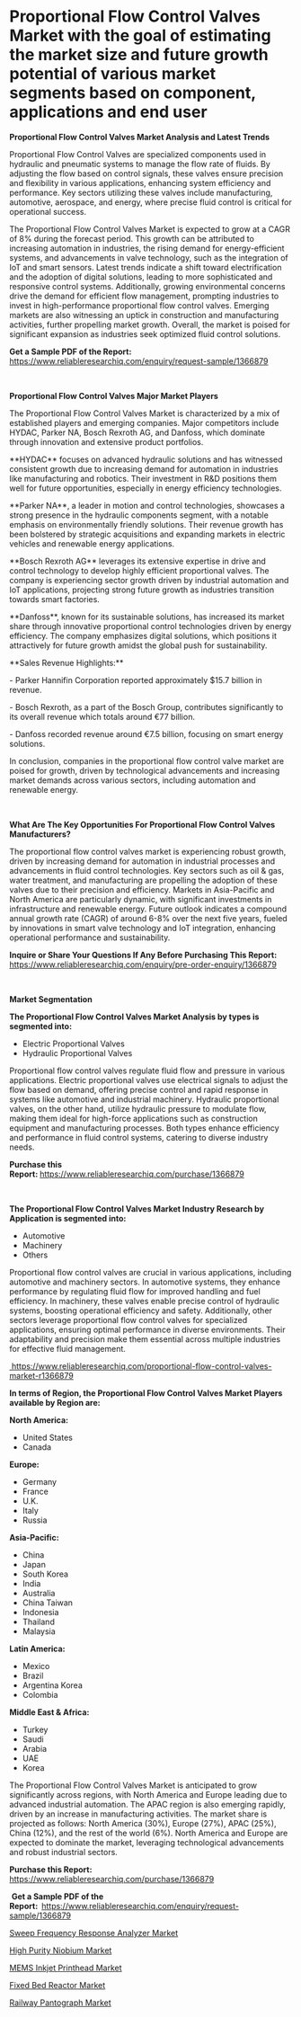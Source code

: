 <p><h1>Proportional Flow Control Valves Market with the goal of estimating the market size and future growth potential of various market segments based on component, applications and end user</h1></p><p><strong>Proportional Flow Control Valves Market Analysis and Latest Trends</strong></p>
<p><p>Proportional Flow Control Valves are specialized components used in hydraulic and pneumatic systems to manage the flow rate of fluids. By adjusting the flow based on control signals, these valves ensure precision and flexibility in various applications, enhancing system efficiency and performance. Key sectors utilizing these valves include manufacturing, automotive, aerospace, and energy, where precise fluid control is critical for operational success.</p><p>The Proportional Flow Control Valves Market is expected to grow at a CAGR of 8% during the forecast period. This growth can be attributed to increasing automation in industries, the rising demand for energy-efficient systems, and advancements in valve technology, such as the integration of IoT and smart sensors. Latest trends indicate a shift toward electrification and the adoption of digital solutions, leading to more sophisticated and responsive control systems. Additionally, growing environmental concerns drive the demand for efficient flow management, prompting industries to invest in high-performance proportional flow control valves. Emerging markets are also witnessing an uptick in construction and manufacturing activities, further propelling market growth. Overall, the market is poised for significant expansion as industries seek optimized fluid control solutions.</p></p>
<p><strong>Get a Sample PDF of the Report:&nbsp;</strong> <a href="https://www.reliableresearchiq.com/enquiry/request-sample/1366879?utm_campaign=1896&utm_medium=2&utm_source=Github&utm_content=ia&utm_term=22032025&utm_id=proportional-flow-control-valves">https://www.reliableresearchiq.com/enquiry/request-sample/1366879</a></p>
<p>&nbsp;</p>
<p><strong>Proportional Flow Control Valves Major Market Players</strong></p>
<p><p>The Proportional Flow Control Valves Market is characterized by a mix of established players and emerging companies. Major competitors include HYDAC, Parker NA, Bosch Rexroth AG, and Danfoss, which dominate through innovation and extensive product portfolios.</p><p>**HYDAC** focuses on advanced hydraulic solutions and has witnessed consistent growth due to increasing demand for automation in industries like manufacturing and robotics. Their investment in R&D positions them well for future opportunities, especially in energy efficiency technologies.</p><p>**Parker NA**, a leader in motion and control technologies, showcases a strong presence in the hydraulic components segment, with a notable emphasis on environmentally friendly solutions. Their revenue growth has been bolstered by strategic acquisitions and expanding markets in electric vehicles and renewable energy applications.</p><p>**Bosch Rexroth AG** leverages its extensive expertise in drive and control technology to develop highly efficient proportional valves. The company is experiencing sector growth driven by industrial automation and IoT applications, projecting strong future growth as industries transition towards smart factories.</p><p>**Danfoss**, known for its sustainable solutions, has increased its market share through innovative proportional control technologies driven by energy efficiency. The company emphasizes digital solutions, which positions it attractively for future growth amidst the global push for sustainability.</p><p>**Sales Revenue Highlights:**</p><p>- Parker Hannifin Corporation reported approximately $15.7 billion in revenue.</p><p>- Bosch Rexroth, as a part of the Bosch Group, contributes significantly to its overall revenue which totals around €77 billion.</p><p>- Danfoss recorded revenue around €7.5 billion, focusing on smart energy solutions.</p><p>In conclusion, companies in the proportional flow control valve market are poised for growth, driven by technological advancements and increasing market demands across various sectors, including automation and renewable energy.</p></p>
<p>&nbsp;</p>
<p><strong>What Are The Key Opportunities For Proportional Flow Control Valves Manufacturers?</strong></p>
<p><p>The proportional flow control valves market is experiencing robust growth, driven by increasing demand for automation in industrial processes and advancements in fluid control technologies. Key sectors such as oil & gas, water treatment, and manufacturing are propelling the adoption of these valves due to their precision and efficiency. Markets in Asia-Pacific and North America are particularly dynamic, with significant investments in infrastructure and renewable energy. Future outlook indicates a compound annual growth rate (CAGR) of around 6-8% over the next five years, fueled by innovations in smart valve technology and IoT integration, enhancing operational performance and sustainability.</p></p>
<p><strong>Inquire or Share Your Questions If Any Before Purchasing This Report:</strong> <a href="https://www.reliableresearchiq.com/enquiry/pre-order-enquiry/1366879?utm_campaign=1896&utm_medium=2&utm_source=Github&utm_content=ia&utm_term=22032025&utm_id=proportional-flow-control-valves">https://www.reliableresearchiq.com/enquiry/pre-order-enquiry/1366879</a></p>
<p>&nbsp;</p>
<p><strong>Market Segmentation</strong></p>
<p><strong>The Proportional Flow Control Valves Market Analysis by types is segmented into:</strong></p>
<p><ul><li>Electric Proportional Valves</li><li>Hydraulic Proportional Valves</li></ul></p>
<p><p>Proportional flow control valves regulate fluid flow and pressure in various applications. Electric proportional valves use electrical signals to adjust the flow based on demand, offering precise control and rapid response in systems like automotive and industrial machinery. Hydraulic proportional valves, on the other hand, utilize hydraulic pressure to modulate flow, making them ideal for high-force applications such as construction equipment and manufacturing processes. Both types enhance efficiency and performance in fluid control systems, catering to diverse industry needs.</p></p>
<p><strong>Purchase this Report:&nbsp;</strong><a href="https://www.reliableresearchiq.com/purchase/1366879?utm_campaign=1896&utm_medium=2&utm_source=Github&utm_content=ia&utm_term=22032025&utm_id=proportional-flow-control-valves">https://www.reliableresearchiq.com/purchase/1366879</a></p>
<p>&nbsp;</p>
<p><strong>The Proportional Flow Control Valves Market Industry Research by Application is segmented into:</strong></p>
<p><ul><li>Automotive</li><li>Machinery</li><li>Others</li></ul></p>
<p><p>Proportional flow control valves are crucial in various applications, including automotive and machinery sectors. In automotive systems, they enhance performance by regulating fluid flow for improved handling and fuel efficiency. In machinery, these valves enable precise control of hydraulic systems, boosting operational efficiency and safety. Additionally, other sectors leverage proportional flow control valves for specialized applications, ensuring optimal performance in diverse environments. Their adaptability and precision make them essential across multiple industries for effective fluid management.</p></p>
<p><a href="https://www.reliableresearchiq.com/proportional-flow-control-valves-market-r1366879?utm_campaign=1896&utm_medium=2&utm_source=Github&utm_content=ia&utm_term=22032025&utm_id=proportional-flow-control-valves">&nbsp;https://www.reliableresearchiq.com/proportional-flow-control-valves-market-r1366879</a></p>
<p><strong>In terms of Region, the Proportional Flow Control Valves Market Players available by Region are:</strong></p>
<p>
    <p> <strong> North America: </strong>
        <ul>
            <li>United States</li>
            <li>Canada</li>
        </ul>
        </p> 
    <p> <strong> Europe: </strong>
        <ul>
            <li>Germany</li>
            <li>France</li>
            <li>U.K.</li>
            <li>Italy</li>
            <li>Russia</li>
        </ul>
        </p> 
    <p> <strong> Asia-Pacific: </strong>
        <ul>
            <li>China</li>
            <li>Japan</li>
            <li>South Korea</li>
            <li>India</li>
            <li>Australia</li>
            <li>China Taiwan</li>
            <li>Indonesia</li>
            <li>Thailand</li>
            <li>Malaysia</li>
        </ul>
        </p> 
    <p> <strong> Latin America: </strong>
        <ul>
            <li>Mexico</li>
            <li>Brazil</li>
            <li>Argentina Korea</li>
            <li>Colombia</li>
        </ul>
        </p> 
    <p> <strong> Middle East & Africa: </strong>
        <ul>
            <li>Turkey</li>
            <li>Saudi</li>
            <li>Arabia</li>
            <li>UAE</li>
            <li>Korea</li>
        </ul>
    </p>
    </p>
<p><p>The Proportional Flow Control Valves Market is anticipated to grow significantly across regions, with North America and Europe leading due to advanced industrial automation. The APAC region is also emerging rapidly, driven by an increase in manufacturing activities. The market share is projected as follows: North America (30%), Europe (27%), APAC (25%), China (12%), and the rest of the world (6%). North America and Europe are expected to dominate the market, leveraging technological advancements and robust industrial sectors.</p></p>
<p><strong>Purchase this Report: </strong><a href="https://www.reliableresearchiq.com/purchase/1366879?utm_campaign=1896&utm_medium=2&utm_source=Github&utm_content=ia&utm_term=22032025&utm_id=proportional-flow-control-valves">https://www.reliableresearchiq.com/purchase/1366879</a></p>
<p>&nbsp;<strong>Get a Sample PDF of the Report:&nbsp;&nbsp;</strong><a href="https://www.reliableresearchiq.com/enquiry/request-sample/1366879?utm_campaign=1896&utm_medium=2&utm_source=Github&utm_content=ia&utm_term=22032025&utm_id=proportional-flow-control-valves">https://www.reliableresearchiq.com/enquiry/request-sample/1366879</a></p>
<p><strong></strong></p>
<p><p><a href="https://www.linkedin.com/pulse/revenue-growth-forecast-sweep-frequency-response-analyzer-bye6e?utm_campaign=1896&utm_medium=2&utm_source=Github&utm_content=ia&utm_term=22032025&utm_id=proportional-flow-control-valves">Sweep Frequency Response Analyzer Market</a></p><p><a href="https://github.com/hirtzhulstsq/Market-Research-Report-List-1/blob/main/high-purity-niobium-market.md?utm_campaign=1896&utm_medium=2&utm_source=Github&utm_content=ia&utm_term=22032025&utm_id=proportional-flow-control-valves">High Purity Niobium Market</a></p><p><a href="https://www.linkedin.com/pulse/market-growth-forecast-mems-inkjet-printhead-industry-expected-bhcfe?utm_campaign=1896&utm_medium=2&utm_source=Github&utm_content=ia&utm_term=22032025&utm_id=proportional-flow-control-valves">MEMS Inkjet Printhead Market</a></p><p><a href="https://www.linkedin.com/pulse/global-fixed-bed-reactor-market-set-expansion-projected-lnjfe?utm_campaign=1896&utm_medium=2&utm_source=Github&utm_content=ia&utm_term=22032025&utm_id=proportional-flow-control-valves">Fixed Bed Reactor Market</a></p><p><a href="https://github.com/bilkbitsch/Market-Research-Report-List-1/blob/main/railway-pantograph-market.md?utm_campaign=1896&utm_medium=2&utm_source=Github&utm_content=ia&utm_term=22032025&utm_id=proportional-flow-control-valves">Railway Pantograph Market</a></p></p>